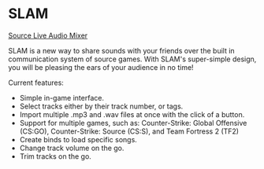# SLAM

[Source Live Audio Mixer](http://slam.flankers.net/)

SLAM is a new way to share sounds with your friends over the built in communication system of source games. With SLAM's super-simple design, you will be pleasing the ears of your audience in no time! 

Current features:
- Simple in-game interface.
- Select tracks either by their track number, or tags.
- Import multiple .mp3 and .wav files at once with the click of a button.
- Support for multiple games, such as: Counter-Strike: Global Offensive (CS:GO), Counter-Strike: Source (CS:S), and Team Fortress 2 (TF2)
- Create binds to load specific songs.
- Change track volume on the go.
- Trim tracks on the go.
